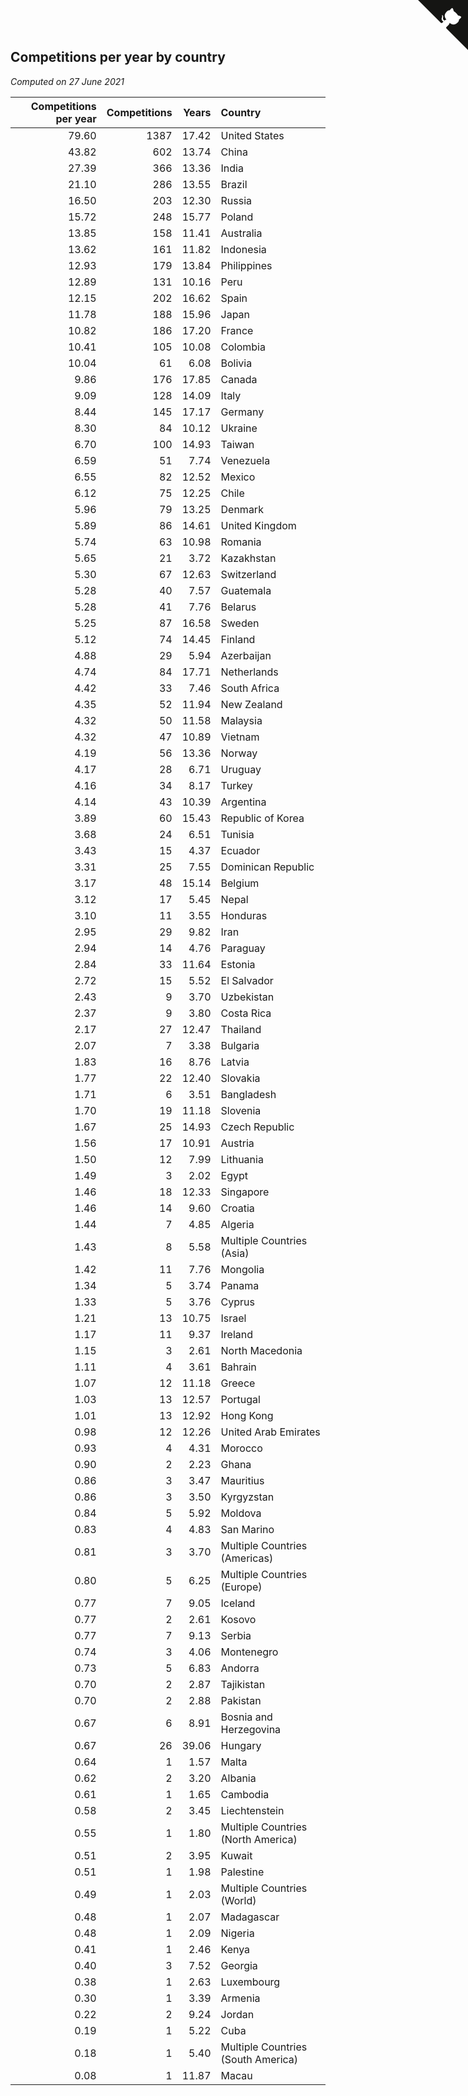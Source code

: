 ## Competitions per year by country

*Computed on 27 June 2021*

| Competitions per year | Competitions | Years | Country |
| ---: | ---: | ---: | :--- |
| 79.60 | 1387 | 17.42 | United States |
| 43.82 | 602 | 13.74 | China |
| 27.39 | 366 | 13.36 | India |
| 21.10 | 286 | 13.55 | Brazil |
| 16.50 | 203 | 12.30 | Russia |
| 15.72 | 248 | 15.77 | Poland |
| 13.85 | 158 | 11.41 | Australia |
| 13.62 | 161 | 11.82 | Indonesia |
| 12.93 | 179 | 13.84 | Philippines |
| 12.89 | 131 | 10.16 | Peru |
| 12.15 | 202 | 16.62 | Spain |
| 11.78 | 188 | 15.96 | Japan |
| 10.82 | 186 | 17.20 | France |
| 10.41 | 105 | 10.08 | Colombia |
| 10.04 | 61 | 6.08 | Bolivia |
| 9.86 | 176 | 17.85 | Canada |
| 9.09 | 128 | 14.09 | Italy |
| 8.44 | 145 | 17.17 | Germany |
| 8.30 | 84 | 10.12 | Ukraine |
| 6.70 | 100 | 14.93 | Taiwan |
| 6.59 | 51 | 7.74 | Venezuela |
| 6.55 | 82 | 12.52 | Mexico |
| 6.12 | 75 | 12.25 | Chile |
| 5.96 | 79 | 13.25 | Denmark |
| 5.89 | 86 | 14.61 | United Kingdom |
| 5.74 | 63 | 10.98 | Romania |
| 5.65 | 21 | 3.72 | Kazakhstan |
| 5.30 | 67 | 12.63 | Switzerland |
| 5.28 | 40 | 7.57 | Guatemala |
| 5.28 | 41 | 7.76 | Belarus |
| 5.25 | 87 | 16.58 | Sweden |
| 5.12 | 74 | 14.45 | Finland |
| 4.88 | 29 | 5.94 | Azerbaijan |
| 4.74 | 84 | 17.71 | Netherlands |
| 4.42 | 33 | 7.46 | South Africa |
| 4.35 | 52 | 11.94 | New Zealand |
| 4.32 | 50 | 11.58 | Malaysia |
| 4.32 | 47 | 10.89 | Vietnam |
| 4.19 | 56 | 13.36 | Norway |
| 4.17 | 28 | 6.71 | Uruguay |
| 4.16 | 34 | 8.17 | Turkey |
| 4.14 | 43 | 10.39 | Argentina |
| 3.89 | 60 | 15.43 | Republic of Korea |
| 3.68 | 24 | 6.51 | Tunisia |
| 3.43 | 15 | 4.37 | Ecuador |
| 3.31 | 25 | 7.55 | Dominican Republic |
| 3.17 | 48 | 15.14 | Belgium |
| 3.12 | 17 | 5.45 | Nepal |
| 3.10 | 11 | 3.55 | Honduras |
| 2.95 | 29 | 9.82 | Iran |
| 2.94 | 14 | 4.76 | Paraguay |
| 2.84 | 33 | 11.64 | Estonia |
| 2.72 | 15 | 5.52 | El Salvador |
| 2.43 | 9 | 3.70 | Uzbekistan |
| 2.37 | 9 | 3.80 | Costa Rica |
| 2.17 | 27 | 12.47 | Thailand |
| 2.07 | 7 | 3.38 | Bulgaria |
| 1.83 | 16 | 8.76 | Latvia |
| 1.77 | 22 | 12.40 | Slovakia |
| 1.71 | 6 | 3.51 | Bangladesh |
| 1.70 | 19 | 11.18 | Slovenia |
| 1.67 | 25 | 14.93 | Czech Republic |
| 1.56 | 17 | 10.91 | Austria |
| 1.50 | 12 | 7.99 | Lithuania |
| 1.49 | 3 | 2.02 | Egypt |
| 1.46 | 18 | 12.33 | Singapore |
| 1.46 | 14 | 9.60 | Croatia |
| 1.44 | 7 | 4.85 | Algeria |
| 1.43 | 8 | 5.58 | Multiple Countries (Asia) |
| 1.42 | 11 | 7.76 | Mongolia |
| 1.34 | 5 | 3.74 | Panama |
| 1.33 | 5 | 3.76 | Cyprus |
| 1.21 | 13 | 10.75 | Israel |
| 1.17 | 11 | 9.37 | Ireland |
| 1.15 | 3 | 2.61 | North Macedonia |
| 1.11 | 4 | 3.61 | Bahrain |
| 1.07 | 12 | 11.18 | Greece |
| 1.03 | 13 | 12.57 | Portugal |
| 1.01 | 13 | 12.92 | Hong Kong |
| 0.98 | 12 | 12.26 | United Arab Emirates |
| 0.93 | 4 | 4.31 | Morocco |
| 0.90 | 2 | 2.23 | Ghana |
| 0.86 | 3 | 3.47 | Mauritius |
| 0.86 | 3 | 3.50 | Kyrgyzstan |
| 0.84 | 5 | 5.92 | Moldova |
| 0.83 | 4 | 4.83 | San Marino |
| 0.81 | 3 | 3.70 | Multiple Countries (Americas) |
| 0.80 | 5 | 6.25 | Multiple Countries (Europe) |
| 0.77 | 7 | 9.05 | Iceland |
| 0.77 | 2 | 2.61 | Kosovo |
| 0.77 | 7 | 9.13 | Serbia |
| 0.74 | 3 | 4.06 | Montenegro |
| 0.73 | 5 | 6.83 | Andorra |
| 0.70 | 2 | 2.87 | Tajikistan |
| 0.70 | 2 | 2.88 | Pakistan |
| 0.67 | 6 | 8.91 | Bosnia and Herzegovina |
| 0.67 | 26 | 39.06 | Hungary |
| 0.64 | 1 | 1.57 | Malta |
| 0.62 | 2 | 3.20 | Albania |
| 0.61 | 1 | 1.65 | Cambodia |
| 0.58 | 2 | 3.45 | Liechtenstein |
| 0.55 | 1 | 1.80 | Multiple Countries (North America) |
| 0.51 | 2 | 3.95 | Kuwait |
| 0.51 | 1 | 1.98 | Palestine |
| 0.49 | 1 | 2.03 | Multiple Countries (World) |
| 0.48 | 1 | 2.07 | Madagascar |
| 0.48 | 1 | 2.09 | Nigeria |
| 0.41 | 1 | 2.46 | Kenya |
| 0.40 | 3 | 7.52 | Georgia |
| 0.38 | 1 | 2.63 | Luxembourg |
| 0.30 | 1 | 3.39 | Armenia |
| 0.22 | 2 | 9.24 | Jordan |
| 0.19 | 1 | 5.22 | Cuba |
| 0.18 | 1 | 5.40 | Multiple Countries (South America) |
| 0.08 | 1 | 11.87 | Macau |


<a href="https://github.com/jonatanklosko/wca_statistics" class="github-corner" aria-label="View source on Github"><svg width="80" height="80" viewBox="0 0 250 250" style="fill:#151513; color:#fff; position: absolute; top: 0; border: 0; right: 0;" aria-hidden="true"><path d="M0,0 L115,115 L130,115 L142,142 L250,250 L250,0 Z"></path><path d="M128.3,109.0 C113.8,99.7 119.0,89.6 119.0,89.6 C122.0,82.7 120.5,78.6 120.5,78.6 C119.2,72.0 123.4,76.3 123.4,76.3 C127.3,80.9 125.5,87.3 125.5,87.3 C122.9,97.6 130.6,101.9 134.4,103.2" fill="currentColor" style="transform-origin: 130px 106px;" class="octo-arm"></path><path d="M115.0,115.0 C114.9,115.1 118.7,116.5 119.8,115.4 L133.7,101.6 C136.9,99.2 139.9,98.4 142.2,98.6 C133.8,88.0 127.5,74.4 143.8,58.0 C148.5,53.4 154.0,51.2 159.7,51.0 C160.3,49.4 163.2,43.6 171.4,40.1 C171.4,40.1 176.1,42.5 178.8,56.2 C183.1,58.6 187.2,61.8 190.9,65.4 C194.5,69.0 197.7,73.2 200.1,77.6 C213.8,80.2 216.3,84.9 216.3,84.9 C212.7,93.1 206.9,96.0 205.4,96.6 C205.1,102.4 203.0,107.8 198.3,112.5 C181.9,128.9 168.3,122.5 157.7,114.1 C157.9,116.9 156.7,120.9 152.7,124.9 L141.0,136.5 C139.8,137.7 141.6,141.9 141.8,141.8 Z" fill="currentColor" class="octo-body"></path></svg></a><style>.github-corner:hover .octo-arm{animation:octocat-wave 560ms ease-in-out}@keyframes octocat-wave{0%,100%{transform:rotate(0)}20%,60%{transform:rotate(-25deg)}40%,80%{transform:rotate(10deg)}}@media (max-width:500px){.github-corner:hover .octo-arm{animation:none}.github-corner .octo-arm{animation:octocat-wave 560ms ease-in-out}}</style>
